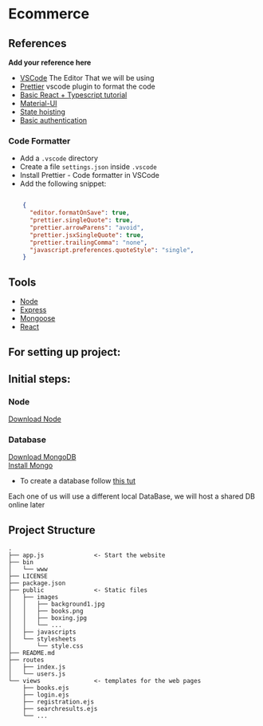 # Ecommerce

## References 
**Add your reference here**


- [VSCode](https://code.visualstudio.com/) The Editor That we will be using
- [Prettier](https://marketplace.visualstudio.com/items?itemName=esbenp.prettier-vscode) vscode plugin to format the code 
- [Basic React + Typescript tutorial](https://www.youtube.com/watch?v=Z5iWr6Srsj8&ab_channel=BenAwad)
- [Material-UI](https://material-ui.com/components/buttons/) 
- [State hoisting](https://reactjs.org/docs/lifting-state-up.html) 
- [Basic authentication](https://dev.to/eidorianavi/authentication-and-jwt-in-node-js-4i13) 

### Code Formatter

- Add a `.vscode` directory
- Create a file `settings.json` inside `.vscode`
- Install Prettier - Code formatter in VSCode
- Add the following snippet:  

```json

    {
      "editor.formatOnSave": true,
      "prettier.singleQuote": true,
      "prettier.arrowParens": "avoid",
      "prettier.jsxSingleQuote": true,
      "prettier.trailingComma": "none",
      "javascript.preferences.quoteStyle": "single",
    }

```

## Tools

- [Node](https://nodejs.org/en/)
- [Express](https://expressjs.com/)
- [Mongoose](https://mongoosejs.com/)
- [React](https://reactjs.org/)

## **For setting up project:**

## Initial steps:

### Node

[Download Node](https://nodejs.org/en/download/)  

### Database

[Download MongoDB](https://www.mongodb.com/try/download/community?tck=docs_server)  
[Install Mongo](https://docs.mongodb.com/manual/administration/install-community/)
- To create a database follow [this tut](https://streamable.com/ql4ee6)

Each one of us will use a different local DataBase, we will host a shared DB online later

## Project Structure
```
.
├── app.js              <- Start the website
├── bin
│   └── www
├── LICENSE
├── package.json
├── public              <- Static files
│   ├── images
│   │   ├── background1.jpg
│   │   ├── books.png
│   │   ├── boxing.jpg
│   │   └── ...
│   ├── javascripts
│   └── stylesheets
│       └── style.css
├── README.md
├── routes             
│   ├── index.js
│   └── users.js
└── views               <- templates for the web pages 
    ├── books.ejs
    ├── login.ejs
    ├── registration.ejs
    ├── searchresults.ejs
    └── ... 
```
